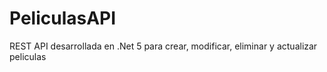# PeliculasAPI
REST API desarrollada en .Net 5 para crear, modificar, eliminar y actualizar peliculas
